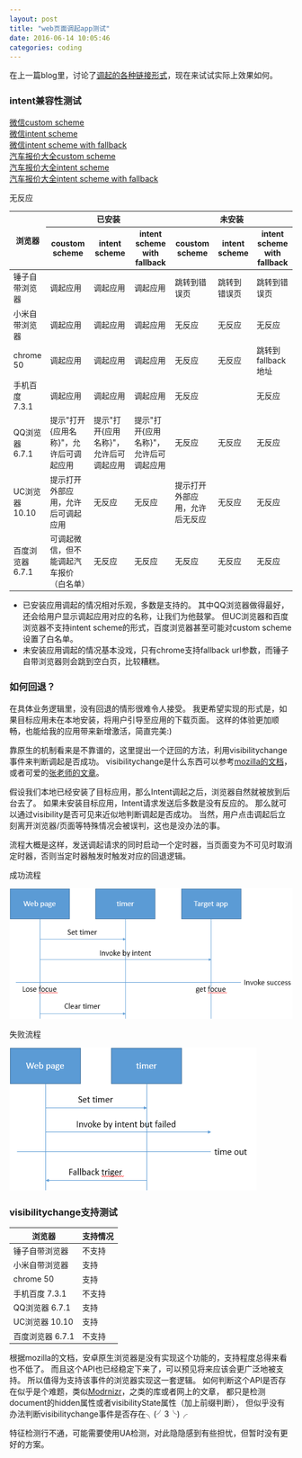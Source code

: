 ```yaml
---
layout: post
title: "web页面调起app测试"
date: 2016-06-14 10:05:46
categories: coding
---
```


在上一篇blog里，讨论了[调起的各种链接形式](/coding/2016/06/12/app-invoke-from-website.html)，现在来试试实际上效果如何。

### intent兼容性测试

<a href="weixin://">微信custom scheme</a>
<br><a href="intent://#Intent;scheme=weixin;end">微信intent scheme</a>
<br><a href="intent://#Intent;scheme=weixin;S.browser_fallback_url=https%3A%2F%2Fwww.baidu.com%2F;end">微信intent scheme with fallback</a>
<br><a href="qichebaojia://carserial?id=3544">汽车报价大全custom scheme</a>
<br><a href="intent://carserial?id=3544#Intent;scheme=qichebaojia;end">汽车报价大全intent scheme</a>
<br><a href="intent://carserial?id=3544#Intent;scheme=qichebaojia;S.browser_fallback_url=https%3A%2F%2Fwww.baidu.com%2F;end">汽车报价大全intent scheme with fallback</a>

<table>
<thead>
<tr><th rowspan="2">浏览器</th><th colspan="3">已安装</th><th colspan="3">未安装</th></tr>
<tr><th>coustom scheme</th><th>intent scheme</th><th>intent scheme with fallback</th><th>coustom scheme</th><th>intent scheme</th><th>intent scheme with fallback</th></tr>
</thead>
<tbody>
<tr><td>锤子自带浏览器</td><td>调起应用</td><td>调起应用</td><td>调起应用</td><td>跳转到错误页</td><td>跳转到错误页</td><td>跳转到错误页</td></tr>
<tr><td>小米自带浏览器</td><td>调起应用</td><td>调起应用</td><td>调起应用</td><td>无反应</td><td>无反应</td><td>无反应</td></tr>
<tr><td>chrome 50</td><td>调起应用</td><td>调起应用</td><td>调起应用</td><td>无反应</td><td>无反应</td><td>跳转到fallback地址</td></tr>
<tr><td>手机百度 7.3.1</td><td>调起应用</td><td>调起应用</td><td>调起应用</td><td>无反应</td>无反应<td></td><td>无反应</td></tr>
<tr><td>QQ浏览器 6.7.1</td><td>提示"打开{应用名称}"，允许后可调起应用</td><td>提示"打开{应用名称}"，允许后可调起应用</td><td>提示"打开{应用名称}"，允许后可调起应用</td><td>无反应</td><td>无反应</td><td>无反应</td></tr>
<tr><td>UC浏览器 10.10</td><td>提示打开外部应用，允许后可调起应用</td><td>无反应</td><td>无反应</td><td>提示打开外部应用，允许后无反应</td><td>无反应</td><td>无反应</td></tr>
<tr><td>百度浏览器 6.7.1</td><td>可调起微信，但不能调起汽车报价（白名单）</td><td>无反应</td><td>无反应</td><td>无反应</td><td>无反应</td><td>无反应</td></tr>
</tbody>
</table>

* 已安装应用调起的情况相对乐观，多数是支持的。
  其中QQ浏览器做得最好，还会给用户显示调起应用对应的名称，让我们为他鼓掌。
  但UC浏览器和百度浏览器不支持intent scheme的形式，百度浏览器甚至可能对custom scheme设置了白名单。
* 未安装应用调起的情况基本没戏，只有chrome支持fallback url参数，而锤子自带浏览器则会跳到空白页，比较糟糕。

### 如何回退？

在具体业务逻辑里，没有回退的情形很难令人接受。
我更希望实现的形式是，如果目标应用未在本地安装，将用户引导至应用的下载页面。
这样的体验更加顺畅，也能给我的应用带来新增激活，简直完美:)

靠原生的机制看来是不靠谱的，这里提出一个迂回的方法，利用visibilitychange事件来判断调起是否成功。
visibilitychange是什么东西可以参考[mozilla的文档](https://developer.mozilla.org/zh-CN/docs/Web/Events/visibilitychange)，
或者可爱的[张老师的文章](http://www.zhangxinxu.com/wordpress/?p=2790)。

假设我们本地已经安装了目标应用，那么Intent调起之后，浏览器自然就被放到后台去了。
如果未安装目标应用，Intent请求发送后多数是没有反应的。
那么就可以通过visibility是否可见来近似地判断调起是否成功。
当然，用户点击调起后立刻离开浏览器/页面等特殊情况会被误判，这也是没办法的事。

流程大概是这样，发送调起请求的同时启动一个定时器，当页面变为不可见时取消定时器，否则当定时器触发时触发对应的回退逻辑。

成功流程

![成功流程](/images/app-invoke-from-website-exp1.png)

失败流程

![失败流程](/images/app-invoke-from-website-exp2.png)

### visibilitychange支持测试

<table>
<thead>
<tr><th>浏览器</th><th>支持情况</th></tr>
</thead>
<tbody>
<tr><td>锤子自带浏览器</td><td>不支持</td></tr>
<tr><td>小米自带浏览器</td><td>支持</td></tr>
<tr><td>chrome 50</td><td>支持</td></tr>
<tr><td>手机百度 7.3.1</td><td>不支持</td></tr>
<tr><td>QQ浏览器 6.7.1</td><td>支持</td></tr>
<tr><td>UC浏览器 10.10</td><td>支持</td></tr>
<tr><td>百度浏览器 6.7.1</td><td>不支持</td></tr>
</tbody>
</table>

根据mozilla的文档，安卓原生浏览器是没有实现这个功能的，支持程度总得来看也不低了。
而且这个API也已经稳定下来了，可以预见将来应该会更广泛地被支持。
所以值得为支持该事件的浏览器实现这一套逻辑。
如何判断这个API是否存在似乎是个难题，类似[Modrnizr](https://modernizr.com/)，之类的库或者网上的文章，
都只是检测document的hidden属性或者visibilityState属性（加上前缀判断），
但似乎没有办法判断visibilitychange事件是否存在╮(╯3╰)╭

特征检测行不通，可能需要使用UA检测，对此隐隐感到有些担忧，但暂时没有更好的方案。
